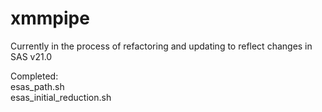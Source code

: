 # xmmpipe

Currently in the process of refactoring and updating to reflect changes in SAS v21.0  

Completed:  
esas_path.sh  
esas_initial_reduction.sh  